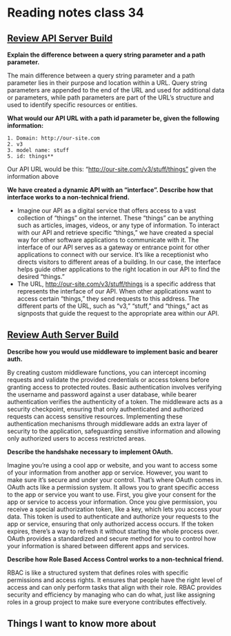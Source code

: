 # Reading notes class 34

## [Review API Server Build](https://codefellows.github.io/code-401-javascript-guide/curriculum/apps-and-libraries/api-server/)

**Explain the difference between a query string parameter and a path parameter.**

The main difference between a query string parameter and a path parameter lies in their purpose and location within a URL. Query string parameters are appended to the end of the URL and used for additional data or parameters, while path parameters are part of the URL’s structure and used to identify specific resources or entities.

**What would our API URL with a path id parameter be, given the following information:**

    1. Domain: http://our-site.com
    2. v3
    3. model name: stuff
    5. id: things**

Our API URL would be this: “http://our-site.com/v3/stuff/things” given the information above

**We have created a dynamic API with an “interface”. Describe how that interface works to a non-technical friend.**

- Imagine our API as a digital service that offers access to a vast collection of “things” on the internet. These “things” can be anything such as articles, images, videos, or any type of information. To interact with our API and retrieve specific “things,” we have created a special way for other software applications to communicate with it. The interface of our API serves as a gateway or entrance point for other applications to connect with our service. It’s like a receptionist who directs visitors to different areas of a building. In our case, the interface helps guide other applications to the right location in our API to find the desired “things.”
- The URL, http://our-site.com/v3/stuff/things is a specific address that represents the interface of our API. When other applications want to access certain “things,” they send requests to this address. The different parts of the URL, such as “v3,” “stuff,” and “things,” act as signposts that guide the request to the appropriate area within our API.

## [Review Auth Server Build](https://codefellows.github.io/code-401-javascript-guide/curriculum/apps-and-libraries/auth-server/)

**Describe how you would use middleware to implement basic and bearer auth.**

By creating custom middleware functions, you can intercept incoming requests and validate the provided credentials or access tokens before granting access to protected routes. Basic authentication involves verifying the username and password against a user database, while bearer authentication verifies the authenticity of a token. The middleware acts as a security checkpoint, ensuring that only authenticated and authorized requests can access sensitive resources. Implementing these authentication mechanisms through middleware adds an extra layer of security to the application, safeguarding sensitive information and allowing only authorized users to access restricted areas.

**Describe the handshake necessary to implement OAuth.**

Imagine you’re using a cool app or website, and you want to access some of your information from another app or service. However, you want to make sure it’s secure and under your control. That’s where OAuth comes in. OAuth acts like a permission system. It allows you to grant specific access to the app or service you want to use. First, you give your consent for the app or service to access your information. Once you give permission, you receive a special authorization token, like a key, which lets you access your data. This token is used to authenticate and authorize your requests to the app or service, ensuring that only authorized access occurs. If the token expires, there’s a way to refresh it without starting the whole process over. OAuth provides a standardized and secure method for you to control how your information is shared between different apps and services.

**Describe how Role Based Access Control works to a non-technical friend.**

RBAC is like a structured system that defines roles with specific permissions and access rights. It ensures that people have the right level of access and can only perform tasks that align with their role. RBAC provides security and efficiency by managing who can do what, just like assigning roles in a group project to make sure everyone contributes effectively.

## Things I want to know more about
